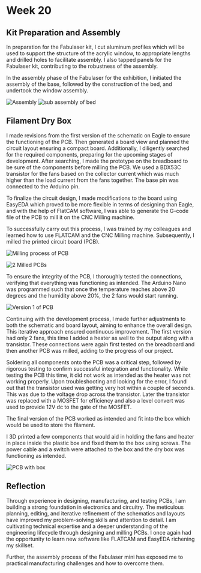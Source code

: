 # Week 20

## Kit Preparation and Assembly

 In preparation for the Fabulaser kit, I cut aluminum profiles which will be used to support the structure of the acrylic window, to appropriate lengths and drilled holes to facilitate assembly. I also tapped panels for the Fabulaser kit, contributing to the robustness of the assembly.

In the assembly phase of the Fabulaser for the exhibition, I initiated the assembly of the base, followed by the construction of the bed, and undertook the window assembly. 

![Assembly](assembly.jpeg)
![sub assembly of bed](bed.jpeg)

## Filament Dry Box

 I made revisions from the first version of the schematic on Eagle to ensure the functioning of the PCB. Then generated a board view and planned the circuit layout ensuring a compact board. Additionally, I diligently searched for the required components, preparing for the upcoming stages of development. After searching, I made the prototype on the breadboard to be sure of the components before milling the PCB. We used a BDX53C transistor for the fans based on the collector current which was much higher than the load current from the fans together. The base pin was connected to the Arduino pin. 

To finalize the circuit design, I made modifications to the board using EasyEDA which proved to be more flexible in terms of designing than Eagle, and with the help of FlatCAM software, I was able to generate the G-code file of the PCB to mill it on the CNC Milling machine.

To successfully carry out this process, I was trained by my colleagues and learned how to use FLATCAM and the CNC Milling machine. Subsequently, I milled the printed circuit board (PCB).

![Milling process of PCB](MillingPCB.jpeg)

![2 Milled PCBs](MilledPCBs.jpeg)

To ensure the integrity of the PCB, I thoroughly tested the connections, verifying that everything was functioning as intended. The Arduino Nano was programmed such that once the temperature reaches above 20 degrees and the humidity above 20%, the 2 fans would start running.

![Version 1 of PCB](PCBV1.jpeg)

Continuing with the development process, I made further adjustments to both the schematic and board layout, aiming to enhance the overall design. This iterative approach ensured continuous improvement. The first version had only 2 fans, this time I added a heater as well to the output along with a transistor. These connections were again first tested on the breadboard and then another PCB was milled, adding to the progress of our project. 

Soldering all components onto the PCB was a critical step, followed by rigorous testing to confirm successful integration and functionality. While testing the PCB this time, it did not work as intended as the heater was not working properly. Upon troubleshooting and looking for the error, I found out that the transistor used was getting very hot within a couple of seconds. This was due to the voltage drop across the transistor. Later the transistor was replaced with a MOSFET for efficiency and also a level convert was used to provide 12V dc to the gate of the MOSFET.

The final version of the PCB worked as intended and fit into the box which would be used to store the filament.

I 3D printed a few components that would aid in holding the fans and heater in place inside the plastic box and fixed them to the box using screws. The power cable and a switch were attached to the box and the dry box was functioning as intended.


![PCB with box](box.jpeg)


## Reflection

Through experience in designing, manufacturing, and testing PCBs, I am building a strong foundation in electronics and circuitry. The meticulous planning, editing, and iterative refinement of the schematics and layouts have improved my problem-solving skills and attention to detail.  I am cultivating technical expertise and a deeper understanding of the engineering lifecycle through designing and milling PCBs.
I once again had the opportunity to learn new software like FLATCAM and EasyEDA richening my skillset.

Further, the assembly process of the Fabulaser mini has exposed me to practical manufacturing challenges and how to overcome them. 

